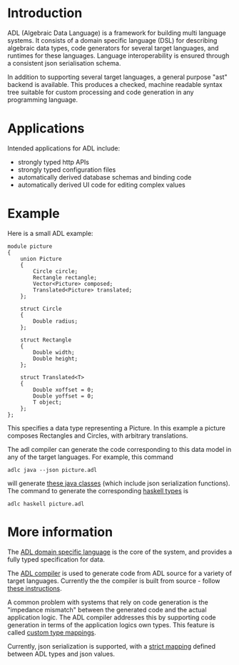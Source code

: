 # Introduction

ADL (Algebraic Data Language) is a framework for building multi language systems. It consists of a domain specific language (DSL) for describing algebraic data types, code generators for several target languages, and runtimes for these languages. Language interoperability is ensured through a consistent json serialisation schema.

In addition to supporting several target languages, a general purpose "ast" backend is available. This produces a checked, machine readable syntax tree suitable for custom processing and code generation in any programming language.

# Applications

Intended applications for ADL include:

* strongly typed http APIs
* strongly typed configuration files
* automatically derived database schemas and binding code
* automatically derived UI code for editing complex values


# Example

Here is a small ADL example:

```
module picture
{
    union Picture
    {
        Circle circle;
        Rectangle rectangle;
        Vector<Picture> composed;
        Translated<Picture> translated;
    };

    struct Circle
    {
        Double radius;
    };

    struct Rectangle
    {
        Double width;
        Double height;
    };

    struct Translated<T>
    {
        Double xoffset = 0;
        Double yoffset = 0;
        T object;
    };
};
```

This specifies a data type representing a Picture. In this example a
picture composes Rectangles and Circles, with arbitrary translations.

The adl compiler can generate the code corresponding to this data model
in any of the target languages. For example, this command

```
adlc java --json picture.adl
```

will generate [these java classes][examplejava] (which include json
serialization functions). The command to generate the corresponding
[haskell types][examplehaskell] is

```
adlc haskell picture.adl
```

# More information

The [ADL domain specific language][1] is the core of the system, and
provides a fully typed specification for data.

The [ADL compiler][2] is used to generate code from ADL source for a
variety of target languages. Currently the the compiler is built from
source - follow [these instructions][3].

A common problem with systems that rely on code generation is the
"impedance mismatch" between the generated code and the actual
application logic. The ADL compiler addresses this by supporting code
generation in terms of the application logics own types. This feature
is called [custom type mappings][4].

Currently, json serialization is supported, with a [strict mapping][5]
defined between ADL types and json values.

[examplejava]:../haskell/compiler/tests/demo1/java-output/adl/picture/
[examplehaskell]:../haskell/compiler/tests/demo1/hs-output/ADL/Picture.hs
[1]:language.md
[2]:compiler.md
[3]:install.md
[4]:custom-types.md
[5]:serialization.md
